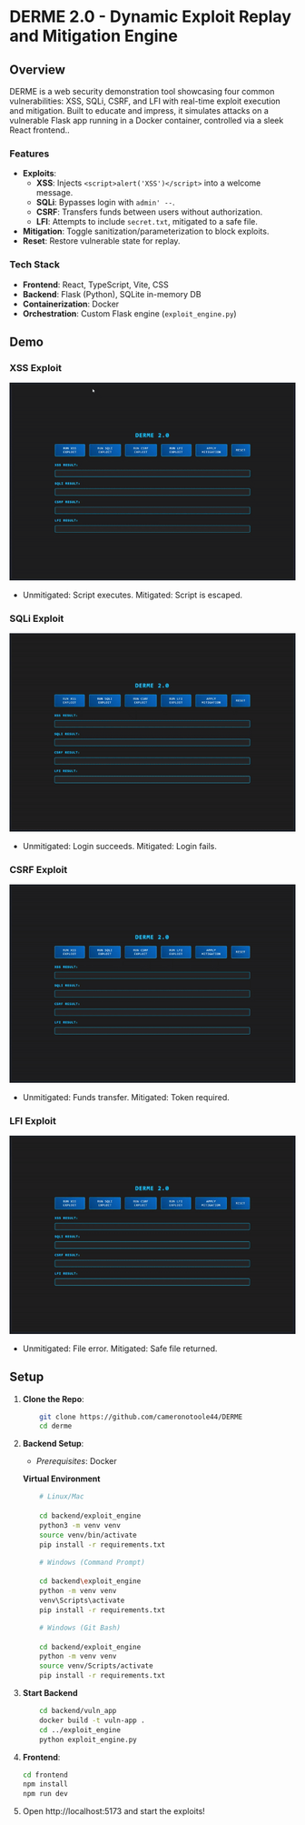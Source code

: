 # DERME 2.0 - Dynamic Exploit Replay and Mitigation Engine

## Overview

DERME is a web security demonstration tool showcasing four common vulnerabilities: XSS, SQLi, CSRF, and LFI with real-time exploit execution and mitigation. Built to educate and impress, it simulates attacks on a vulnerable Flask app running in a Docker container, controlled via a sleek React frontend..

### Features

- **Exploits**:
  - **XSS**: Injects `<script>alert('XSS')</script>` into a welcome message.
  - **SQLi**: Bypasses login with `admin' --`.
  - **CSRF**: Transfers funds between users without authorization.
  - **LFI**: Attempts to include `secret.txt`, mitigated to a safe file.
- **Mitigation**: Toggle sanitization/parameterization to block exploits.
- **Reset**: Restore vulnerable state for replay.

### Tech Stack

- **Frontend**: React, TypeScript, Vite, CSS
- **Backend**: Flask (Python), SQLite in-memory DB
- **Containerization**: Docker
- **Orchestration**: Custom Flask engine (`exploit_engine.py`)

## Demo

### XSS Exploit

![XSS Demo](gifs/XSS.gif)

- Unmitigated: Script executes. Mitigated: Script is escaped.

### SQLi Exploit

![SQLi Demo](gifs/SQLi.gif)

- Unmitigated: Login succeeds. Mitigated: Login fails.

### CSRF Exploit

![CSRF Demo](gifs/CSRF.gif)

- Unmitigated: Funds transfer. Mitigated: Token required.

### LFI Exploit

![LFI Demo](gifs/LFI.gif)

- Unmitigated: File error. Mitigated: Safe file returned.

## Setup

1.  **Clone the Repo**:
    ```bash
        git clone https://github.com/cameronotoole44/DERME
        cd derme
    ```
2.  **Backend Setup**:

    - _Prerequisites_: Docker

    **Virtual Environment**

    ```bash
        # Linux/Mac

        cd backend/exploit_engine
        python3 -m venv venv
        source venv/bin/activate
        pip install -r requirements.txt
    ```

    ```bash
        # Windows (Command Prompt)

        cd backend\exploit_engine
        python -m venv venv
        venv\Scripts\activate
        pip install -r requirements.txt
    ```

    ```bash
        # Windows (Git Bash)

        cd backend/exploit_engine
        python -m venv venv
        source venv/Scripts/activate
        pip install -r requirements.txt
    ```

3.  **Start Backend**

    ```bash
        cd backend/vuln_app
        docker build -t vuln-app .
        cd ../exploit_engine
        python exploit_engine.py
    ```

4.  **Frontend**:
    ```bash
    cd frontend
    npm install
    npm run dev
    ```
5.  Open http://localhost:5173 and start the exploits!
